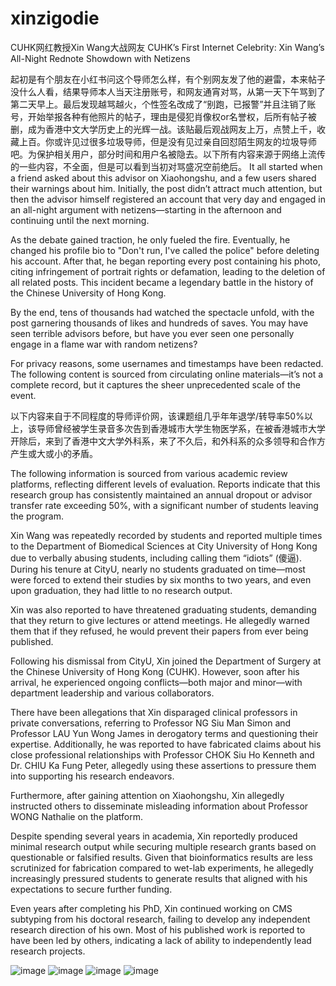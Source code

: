# xinzigodie
CUHK网红教授Xin Wang大战网友 CUHK’s First Internet Celebrity: Xin Wang’s All-Night Rednote Showdown with Netizens

起初是有个朋友在小红书问这个导师怎么样，有个别网友发了他的避雷，本来帖子没什么人看，结果导师本人当天注册账号，和网友通宵对骂，从第一天下午骂到了第二天早上。最后发现越骂越火，个性签名改成了“别跑，已报警”并且注销了账号，开始举报各种有他照片的帖子，理由是侵犯肖像权or名誉权，后所有帖子被删，成为香港中文大学历史上的光辉一战。该贴最后观战网友上万，点赞上千，收藏上百。你或许见过很多垃圾导师，但是没有见过亲自回怼陌生网友的垃圾导师吧。为保护相关用户，部分时间和用户名被隐去。以下所有内容来源于网络上流传的一些内容，不全面，但是可以看到当初对骂盛况空前绝后。
It all started when a friend asked about this advisor on Xiaohongshu, and a few users shared their warnings about him. Initially, the post didn’t attract much attention, but then the advisor himself registered an account that very day and engaged in an all-night argument with netizens—starting in the afternoon and continuing until the next morning.

As the debate gained traction, he only fueled the fire. Eventually, he changed his profile bio to "Don't run, I've called the police" before deleting his account. After that, he began reporting every post containing his photo, citing infringement of portrait rights or defamation, leading to the deletion of all related posts. This incident became a legendary battle in the history of the Chinese University of Hong Kong.

By the end, tens of thousands had watched the spectacle unfold, with the post garnering thousands of likes and hundreds of saves. You may have seen terrible advisors before, but have you ever seen one personally engage in a flame war with random netizens?

For privacy reasons, some usernames and timestamps have been redacted. The following content is sourced from circulating online materials—it’s not a complete record, but it captures the sheer unprecedented scale of the event.

以下内容来自于不同程度的导师评价网，该课题组几乎年年退学/转导率50%以上，该导师曾经被学生录音多次告到香港城市大学生物医学系，在被香港城市大学开除后，来到了香港中文大学外科系，来了不久后，和外科系的众多领导和合作方产生或大或小的矛盾。

The following information is sourced from various academic review platforms, reflecting different levels of evaluation. Reports indicate that this research group has consistently maintained an annual dropout or advisor transfer rate exceeding 50%, with a significant number of students leaving the program.

Xin Wang was repeatedly recorded by students and reported multiple times to the Department of Biomedical Sciences at City University of Hong Kong due to verbally abusing students, including calling them “idiots” (傻逼). During his tenure at CityU, nearly no students graduated on time—most were forced to extend their studies by six months to two years, and even upon graduation, they had little to no research output.

Xin was also reported to have threatened graduating students, demanding that they return to give lectures or attend meetings. He allegedly warned them that if they refused, he would prevent their papers from ever being published.

Following his dismissal from CityU, Xin joined the Department of Surgery at the Chinese University of Hong Kong (CUHK). However, soon after his arrival, he experienced ongoing conflicts—both major and minor—with department leadership and various collaborators.

There have been allegations that Xin disparaged clinical professors in private conversations, referring to Professor NG Siu Man Simon and Professor LAU Yun Wong James in derogatory terms and questioning their expertise. Additionally, he was reported to have fabricated claims about his close professional relationships with Professor CHOK Siu Ho Kenneth and Dr. CHIU Ka Fung Peter, allegedly using these assertions to pressure them into supporting his research endeavors.

Furthermore, after gaining attention on Xiaohongshu, Xin allegedly instructed others to disseminate misleading information about Professor WONG Nathalie on the platform.

Despite spending several years in academia, Xin reportedly produced minimal research output while securing multiple research grants based on questionable or falsified results. Given that bioinformatics results are less scrutinized for fabrication compared to wet-lab experiments, he allegedly increasingly pressured students to generate results that aligned with his expectations to secure further funding.

Even years after completing his PhD, Xin continued working on CMS subtyping from his doctoral research, failing to develop any independent research direction of his own. Most of his published work is reported to have been led by others, indicating a lack of ability to independently lead research projects.

![image](https://github.com/user-attachments/assets/feface27-39ea-44c8-b0f5-dac866da2dce)
![image](https://github.com/user-attachments/assets/8ce707c6-7927-45e2-a490-ead3388b07a9)
![image](https://github.com/user-attachments/assets/0543edca-619e-43db-a480-200d176811f8)
![image](https://github.com/user-attachments/assets/82b6c163-cec5-435b-9197-f71896991d80)




 
 
 
